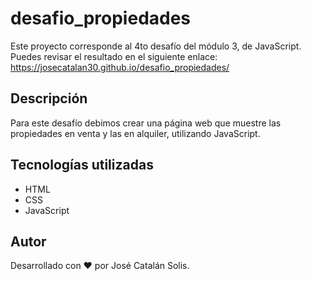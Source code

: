 # desafio_propiedades
Este proyecto corresponde al 4to desafío del módulo 3, de JavaScript. Puedes revisar el resultado en el siguiente enlace: https://josecatalan30.github.io/desafio_propiedades/

## Descripción
Para este desafío debimos crear una página web que muestre las propiedades en venta y las en alquiler, utilizando JavaScript.

## Tecnologías utilizadas
- HTML
- CSS
- JavaScript

## Autor
Desarrollado con ❤️ por José Catalán Solis.